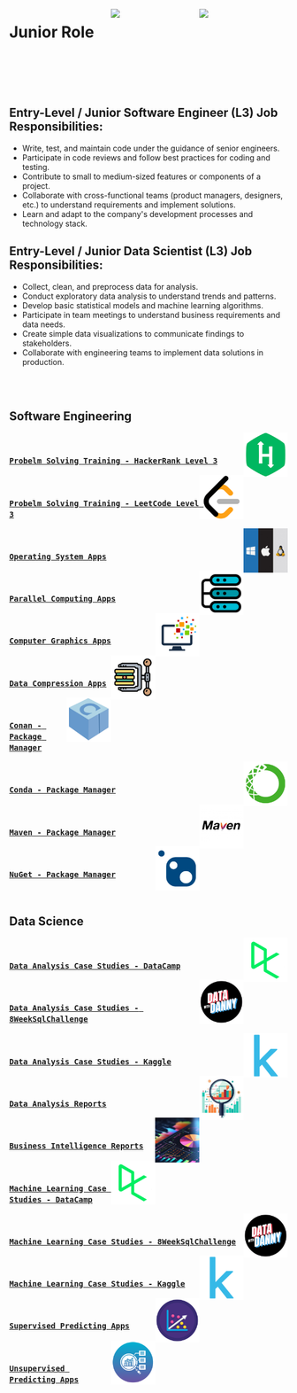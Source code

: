 <a href="/level-3/README.md"><img align="right" width="160" src="/logos/emp10.png"></img></a>
<a href="/level-3/README.md"><img align="right" width="160" src="/logos/emp09.png"></img></a>

# Junior Role

<br><br><br><br>

## Entry-Level / Junior Software Engineer (L3) Job Responsibilities:
- Write, test, and maintain code under the guidance of senior engineers.
- Participate in code reviews and follow best practices for coding and testing.
- Contribute to small to medium-sized features or components of a project.
- Collaborate with cross-functional teams (product managers, designers, etc.) to understand requirements and implement solutions.
- Learn and adapt to the company's development processes and technology stack.

## Entry-Level / Junior Data Scientist (L3) Job Responsibilities:
- Collect, clean, and preprocess data for analysis.
- Conduct exploratory data analysis to understand trends and patterns.
- Develop basic statistical models and machine learning algorithms.
- Participate in team meetings to understand business requirements and data needs.
- Create simple data visualizations to communicate findings to stakeholders.
- Collaborate with engineering teams to implement data solutions in production.

<br><br>

## Software Engineering

<a href="https://github.com/cs-MohamedAyman/Problem-Solving-Training/blob/master/level-3/README.md#hackerrank-oj-phases">
<img align="right" width="80" src="https://github.com/cs-MohamedAyman/Problem-Solving-Training/blob/master/logos/hackerrank.png"></img></a>
<br>

### [`Probelm Solving Training - HackerRank Level 3`](https://github.com/cs-MohamedAyman/Problem-Solving-Training/blob/master/level-3/README.md#hackerrank-oj-phases)

<a href="https://github.com/cs-MohamedAyman/Problem-Solving-Training/blob/master/level-3/README.md#leetcode-oj-phases">
<img align="right" width="80" src="https://github.com/cs-MohamedAyman/Problem-Solving-Training/blob/master/logos/leetcode.png"></img></a>
<br>

### [`Probelm Solving Training - LeetCode Level 3`](https://github.com/cs-MohamedAyman/Problem-Solving-Training/blob/master/level-3/README.md#leetcode-oj-phases)

<a href="https://github.com/cs-MohamedAyman/Software-Engineering-Educational-Projects/blob/master/operating-system-apps/README.md"><img align="right" width="80" src="https://github.com/cs-MohamedAyman/Software-Engineering-Educational-Projects/blob/master/logos/operating-system-apps.png"></img></a>
<br>

### [`Operating System Apps`](https://github.com/cs-MohamedAyman/Software-Engineering-Educational-Projects/blob/master/operating-system-apps/README.md)

<a href="https://github.com/cs-MohamedAyman/Software-Engineering-Educational-Projects/blob/master/parallel-computing-apps/README.md"><img align="right" width="80" src="https://github.com/cs-MohamedAyman/Software-Engineering-Educational-Projects/blob/master/logos/parallel-computing-apps.png"></img></a>
<br>

### [`Parallel Computing Apps`](https://github.com/cs-MohamedAyman/Software-Engineering-Educational-Projects/blob/master/parallel-computing-apps/README.md)

<a href="https://github.com/cs-MohamedAyman/Software-Engineering-Educational-Projects/blob/master/computer-graphics-apps/README.md">
<img align="right" width="80" src="https://github.com/cs-MohamedAyman/Software-Engineering-Educational-Projects/blob/master/logos/computer-graphics-apps.png"></img></a>
<br>

### [`Computer Graphics Apps`](https://github.com/cs-MohamedAyman/Software-Engineering-Educational-Projects/blob/master/computer-graphics-apps/README.md)

<a href="https://github.com/cs-MohamedAyman/Software-Engineering-Educational-Projects/blob/master/data-compression-apps/README.md">
<img align="right" width="80" src="https://github.com/cs-MohamedAyman/Software-Engineering-Educational-Projects/blob/master/logos/data-compression-apps.png"></img></a>
<br>

### [`Data Compression Apps`](https://github.com/cs-MohamedAyman/Software-Engineering-Educational-Projects/blob/master/data-compression-apps/README.md)

<a href="https://github.com/cs-MohamedAyman/Version-Control-System-and-Automation/blob/master/conan/README.md">
<img align="right" width="80" src="https://github.com/cs-MohamedAyman/cs-MohamedAyman/blob/master/logos/conan.png"></img></a>
<br>

### [`Conan - Package Manager`](https://github.com/cs-MohamedAyman/Version-Control-System-and-Automation/blob/master/conan/README.md)

<a href="https://github.com/cs-MohamedAyman/Version-Control-System-and-Automation/blob/master/conda/README.md">
<img align="right" width="80" src="https://github.com/cs-MohamedAyman/cs-MohamedAyman/blob/master/logos/conda.png"></img></a>
<br>

### [`Conda - Package Manager`](https://github.com/cs-MohamedAyman/Version-Control-System-and-Automation/blob/master/conda/README.md)

<a href="https://github.com/cs-MohamedAyman/Version-Control-System-and-Automation/blob/master/maven/README.md">
<img align="right" width="80" src="https://github.com/cs-MohamedAyman/cs-MohamedAyman/blob/master/logos/maven.png"></img></a>
<br>

### [`Maven - Package Manager`](https://github.com/cs-MohamedAyman/Version-Control-System-and-Automation/blob/master/maven/README.md)

<a href="https://github.com/cs-MohamedAyman/Version-Control-System-and-Automation/blob/master/nuget/README.md">
<img align="right" width="80" src="https://github.com/cs-MohamedAyman/cs-MohamedAyman/blob/master/logos/nuget.png"></img></a>
<br>

### [`NuGet - Package Manager`](https://github.com/cs-MohamedAyman/Version-Control-System-and-Automation/blob/master/nuget/README.md)

<br>

## Data Science

<a href="https://github.com/cs-MohamedAyman/Data-Science-Case-Studies/blob/master/level-2/README.md">
<img align="right" width="80" src="https://github.com/cs-MohamedAyman/Data-Science-Case-Studies/blob/master/logos/datacamp.png"></img></a>
<br>

### [`Data Analysis Case Studies - DataCamp`](https://github.com/cs-MohamedAyman/Data-Science-Case-Studies/blob/master/level-2/README.md)

<a href="https://github.com/cs-MohamedAyman/Data-Science-Case-Studies/blob/master/level-2/README.md">
<img align="right" width="80" src="https://github.com/cs-MohamedAyman/Data-Science-Case-Studies/blob/master/logos/8weeksqlchallenge.png"></img></a>
<br>

### [`Data Analysis Case Studies - 8WeekSqlChallenge`](https://github.com/cs-MohamedAyman/Data-Science-Case-Studies/blob/master/level-2/README.md)

<a href="https://github.com/cs-MohamedAyman/Data-Science-Case-Studies/blob/master/level-2/README.md">
<img align="right" width="80" src="https://github.com/cs-MohamedAyman/Data-Science-Case-Studies/blob/master/logos/kaggle.png"></img></a>
<br>

### [`Data Analysis Case Studies - Kaggle`](https://github.com/cs-MohamedAyman/Data-Science-Case-Studies/blob/master/level-2/README.md)

<a href="https://github.com/cs-MohamedAyman/Data-Science-Educational-Projects/blob/master/data-analysis-reports/README.md">
<img align="right" width="80" src="https://github.com/cs-MohamedAyman/Data-Science-Educational-Projects/blob/master/logos/data-analysis-reports.png"></img></a>
<br>

### [`Data Analysis Reports`](https://github.com/cs-MohamedAyman/Data-Science-Educational-Projects/blob/master/data-analysis-reports/README.md)

<a href="https://github.com/cs-MohamedAyman/Data-Science-Educational-Projects/blob/master/business-intelligence-reports/README.md">
<img align="right" width="80" src="https://github.com/cs-MohamedAyman/Data-Science-Educational-Projects/blob/master/logos/business-intelligence-reports.png"></img></a>
<br>

### [`Business Intelligence Reports`](https://github.com/cs-MohamedAyman/Data-Science-Educational-Projects/blob/master/business-intelligence-reports/README.md)

<a href="https://github.com/cs-MohamedAyman/Data-Science-Case-Studies/blob/master/level-3/README.md">
<img align="right" width="80" src="https://github.com/cs-MohamedAyman/Data-Science-Case-Studies/blob/master/logos/datacamp.png"></img></a>
<br>

### [`Machine Learning Case Studies - DataCamp`](https://github.com/cs-MohamedAyman/Data-Science-Case-Studies/blob/master/level-3/README.md)

<a href="https://github.com/cs-MohamedAyman/Data-Science-Case-Studies/blob/master/level-3/README.md">
<img align="right" width="80" src="https://github.com/cs-MohamedAyman/Data-Science-Case-Studies/blob/master/logos/8weeksqlchallenge.png"></img></a>
<br>

### [`Machine Learning Case Studies - 8WeekSqlChallenge`](https://github.com/cs-MohamedAyman/Data-Science-Case-Studies/blob/master/level-3/README.md)

<a href="https://github.com/cs-MohamedAyman/Data-Science-Case-Studies/blob/master/level-3/README.md">
<img align="right" width="80" src="https://github.com/cs-MohamedAyman/Data-Science-Case-Studies/blob/master/logos/kaggle.png"></img></a>
<br>

### [`Machine Learning Case Studies - Kaggle`](https://github.com/cs-MohamedAyman/Data-Science-Case-Studies/blob/master/level-3/README.md)

<a href="https://github.com/cs-MohamedAyman/Data-Science-Educational-Projects/blob/master/supervised-predicting-apps/README.md">
<img align="right" width="80" src="https://github.com/cs-MohamedAyman/Data-Science-Educational-Projects/blob/master/logos/supervised-predicting-apps.png"></img></a>
<br>

### [`Supervised Predicting Apps`](https://github.com/cs-MohamedAyman/Data-Science-Educational-Projects/blob/master/supervised-predicting-apps/README.md)

<a href="https://github.com/cs-MohamedAyman/Data-Science-Educational-Projects/blob/master/unsupervised-predicting-apps/README.md">
<img align="right" width="80" src="https://github.com/cs-MohamedAyman/Data-Science-Educational-Projects/blob/master/logos/unsupervised-predicting-apps.png"></img></a>
<br>

### [`Unsupervised Predicting Apps`](https://github.com/cs-MohamedAyman/Data-Science-Educational-Projects/blob/master/unsupervised-predicting-apps/README.md)

